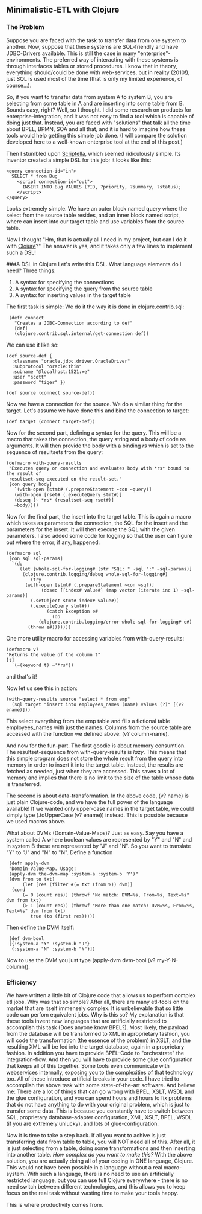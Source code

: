 ## Minimalistic-ETL with Clojure

### The Problem

Suppose you are faced with the task to transfer data from one system to another.
Now, suppose that these systems are SQL-friendly and have JDBC-Drivers available. This is still the case in many "enterprise"-environments. The preferred way of interacting with these systems is through interfaces tables or stored procedures.
I know that in theory, everything should/could be done with web-services, but in reality (2010!), just SQL is used most of the time (that is only my limited experience, of course...).


So, if you want to transfer data from system A to system B, you are selecting from some table in A and are inserting into some table from B. Sounds easy, right? Well, so I thought. I did some research on products for enterprise-integration, and it was not easy to find a tool which is capable of doing just that. Instead, you are faced with "solutions" that talk all the time about BPEL, BPMN, SOA and all that, and it is hard to imagine how these tools would help getting this simple job done. (I will compare the solution developed here to a well-known enterprise tool at the end of this post.)

Then I stumbled upon [Scriptella](http://scriptella.javaforge.com/), which seemed ridiculously simple.
Its inventor created a simple DSL for this job; it looks like this:


    <query connection-id="in">
      SELECT * from Bug
        <script connection-id="out">
	      INSERT INTO Bug VALUES (?ID, ?priority, ?summary, ?status);
        </script>
    </query>


Looks extremely simple. We have an outer block named query where the select from the source table resides, and an inner block named script, where can insert into our target table and use variables from the source table.


Now I thought "Hm, that is actually all I need in my project, but can I do it with [Clojure](http://www.clojure.org)?" The
answer is yes, and it takes only a few lines to implement such a DSL!


###A DSL in Clojure
Let's write this DSL. What language elements do I need? Three things:

   1. A syntax for specifying the connections
   2. A syntax for specifying the query from the source table
   3. A syntax for inserting values in the target table

The first task is simple: We do it the way it is done in clojure.contrib.sql:

     (defn connect
       "Creates a JDBC-Connection according to def"
       [def]
       (clojure.contrib.sql.internal/get-connection def))

We can use it like so:

    (def source-def {
      :classname "oracle.jdbc.driver.OracleDriver"
      :subprotocol "oracle:thin"
      :subname "@localhost:1521:xe"
      :user "scott"
      :password "tiger" })

    (def source (connect source-def))

Now we have a connection for the source. We do a similar thing for the target. Let's assume we have done this and bind the connection to target:

    (def target (connect target-def))

Now for the second part, defining a syntax for the query. This will be a macro that takes the connection, the query string and a body of code as arguments. It will then provide the body with a binding *rs* which is set to the sequence of resultsets from the query:

    (defmacro with-query-results
     "Executes query on connection and evaluates body with *rs* bound to the result of
     resultset-seq executed on the result-set."
     [con query body]
       `(with-open [stmt# (.prepareStatement ~con ~query)]
       (with-open [rset# (.executeQuery stmt#)]
       (doseq [~'*rs* (resultset-seq rset#)]
       ~body))))


Now for the final part, the insert into the target table. This is again a macro which takes as parameters the connection, the SQL for the insert and the parameters for the insert. It will then execute the SQL with the given parameters. I also added some code for logging so that the user can figure out where the error, if any, happened:

    (defmacro sql
     [con sql sql-params]
      `(do
         (let [whole-sql-for-logging# (str "SQL: " ~sql ":" ~sql-params)]
	      (clojure.contrib.logging/debug whole-sql-for-logging#)
	         (try
		   (with-open [stmt# (.prepareStatement ~con ~sql)]
	             (doseq [[index# value#] (map vector (iterate inc 1) ~sql-params)]
		     (.setObject stmt# index# value#))
		     (.executeQuery stmt#))
                   (catch Exception e#
                     (do
		        (clojure.contrib.logging/error whole-sql-for-logging# e#)
			(throw e#)))))))

One more utility macro for accessing variables from with-query-results:

    (defmacro v?
    "Returns the value of the column t"
    [t]
      `(~(keyword t) ~'*rs*))

and that's it!

Now let us see this in action:

    (with-query-results source "select * from emp"
      (sql target "insert into employees_names (name) values (?)" [(v? ename)]))

This select everything from the emp table and fills a fictional table employees_names with just the names. Columns from the source table are accessed with the function we defined above: (v? column-name).

And now for the fun-part. The first goodie is about memory consumtion. The resultset-sequence from with-query-results is _lazy_. This means that this simple program does not store the whole result from the query into memory in order to insert it into the target table. Instead, the results are fetched as needed, just when they are accessed. This saves a lot of memory and implies that there is no limit to the size of the table whose data is transferred.

The second is about data-transformation. In the above code, (v? name) is just plain Clojure-code, and we have the full power of the language available! If we wanted only upper-case names in the target table, we could simply type (.toUpperCase (v? ename)) instead. This is possible because we used macros above.

What about DVMs (Domain-Value-Maps)? Just as easy. Say you have a system called A where boolean values are represented by "Y" and "N" and in system B these are represented by "J" and "N". So you want to translate "Y" to "J" and "N" to "N". Define a function

     (defn apply-dvm
     "Domain-Value-Map. Usage:
     (apply-dvm the-dvm-map :system-a :system-b 'Y')"
     [dvm from to txt]
     	  (let [res (filter #(= txt (from %)) dvm)]
   	  (cond
     	  (= 0 (count res)) (throwf "No match: DVM=%s, From=%s, Text=%s" dvm from txt)
     	  (> 1 (count res)) (throwf "More than one match: DVM=%s, From=%s, Text=%s" dvm from txt)
     	     true (to (first res)))))

Then define the DVM itself:

     (def dvm-bool
     [{:system-a "Y" :system-b "J"}
      {:system-a "N" :system-b "N"}])

Now to use the DVM you just type (apply-dvm dvm-bool (v? my-Y-N-column)).

### Efficiency
We have written a little bit of Clojure code that allows us to perform complex etl jobs.
Why was that so simple? After all, there are many etl-tools on the market that are itself immensely complex. It is unbelievable that so little code can perfom equivalent jobs. Why is this so?
My explanation is that these tools invent new languages that are artificially restricted to accomplish this task (Does anyone know BPEL?). Most likely, the payload from the database will be transformed to XML in aproprietary fashion,
you will code the transformation (the essence of the problem) in XSLT, and the resulting XML will be fed into the target database, again in a proprietary fashion.
In addition you have to provide BPEL-Code to "orchestrate" the integration-flow.
And then you will have to provide some glue configuration that keeps all of this together. Some tools even communicate with webservices internally, exposing you to the complexities of that technology too.
All of these introduce artificial breaks in your code. I have tried to accomplish the above task with some state-of-the-art software.
And believe me: There are a lot of things that can go wrong with BPEL, XSLT, WSDL and the glue configuration,
and you can spend hours and hours to fix problems that do not have anything to do with your original problem, which is just to transfer some data.
This is because you constantly have to switch between SQL, proprietary database-adapter configuration, XML, XSLT, BPEL, WSDL (if you are extremely unlucky), and lots of glue-configuration.

Now it is time to take a step back. If all you want to achive is just transferring data from table to table, you will NOT need all of this. After all, it is just selecting from a table, doing some transformations and then inserting into another table.
*How complex do you want to make this?*
With the above solution, you are actually doing all of your coding in ONE language, Clojure. This would not have been possible in a language without a real macro-system. With such a language, there is no need to use an artificially restricted language, but you can use full Clojure everywhere - there is no need switch between different technologies, and this allows you to keep focus on the real task without wasting time to make your tools happy.

This is where productivity comes from.
